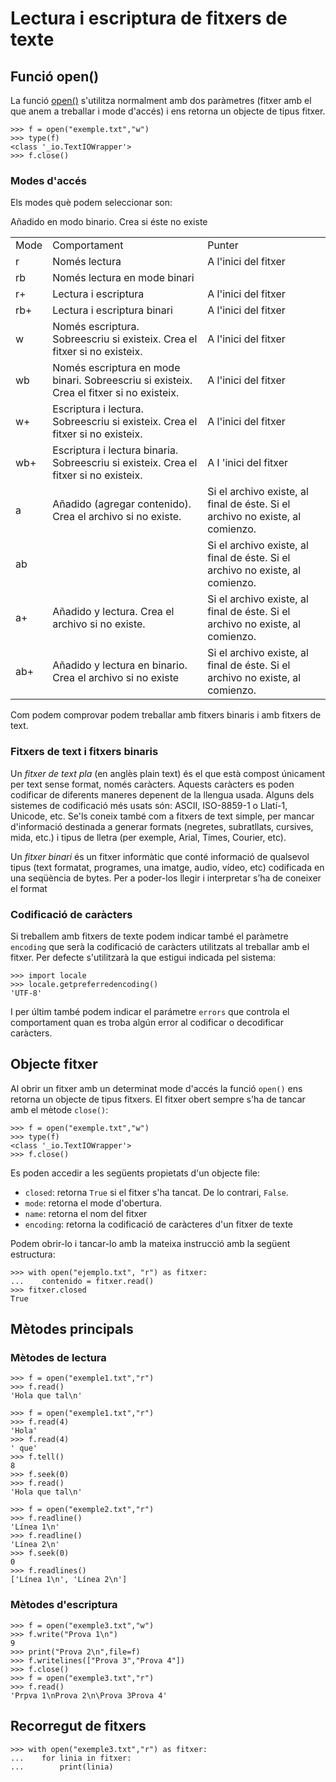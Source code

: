 # Lectura i escriptura de fitxers de texte

## Funció open()

La funció [open()](https://docs.python.org/3.11/library/functions.html#open) s'utilitza normalment amb dos paràmetres (fitxer amb el que anem a treballar i mode d'accés) i ens retorna un objecte de tipus fitxer.

	>>> f = open("exemple.txt","w")
	>>> type(f)
	<class '_io.TextIOWrapper'>
	>>> f.close()

### Modes d'accés

Els modes què podem seleccionar son:

<table>
	<tr>
		<td>Mode</td>
		<td>Comportament</td>
		<td>Punter</td>
	</tr>
	<tr><td>r</td><td>Només lectura</td><td>A l'inici del fitxer</td></tr>
	<tr><td>rb</td><td>Només lectura en mode binari </td><td></td></tr>
	<tr><td>r+</td><td>Lectura i escriptura </td><td>A l'inici del fitxer</td></tr>
	<tr><td>rb+</td><td>Lectura i escriptura binari</td><td>A l'inici del fitxer</td></tr>
	<tr><td>w</td><td>Només escriptura. Sobreescriu si existeix. Crea el fitxer si no existeix.</td><td>A l'inici del fitxer</td></tr>
	<tr><td>wb</td><td>Només escriptura en mode binari. Sobreescriu si existeix. Crea el fitxer si no existeix.</td><td>A l'inici del fitxer</td></tr>
	<tr><td>w+</td><td>Escriptura i lectura. Sobreescriu si existeix. Crea el fitxer si no existeix.</td><td>A l'inici del fitxer</td></tr>
	<tr><td>wb+</td><td>Escriptura i lectura binaria. Sobreescriu si existeix. Crea el fitxer si no existeix.</td><td>A l 'inici del fitxer</td></tr>
	<tr><td>a</td><td>Añadido (agregar contenido). Crea el archivo si no existe.</td><td>Si el archivo existe, al final de éste. Si el archivo no existe, al comienzo.</td></tr>
	<tr><td>ab</td>Añadido en modo binario. Crea si éste no existe<td></td><td>Si el archivo existe, al final de éste. Si el archivo no existe, al comienzo.</td></tr>
	<tr><td>a+</td><td>Añadido y lectura. Crea el archivo si no existe.</td><td>Si el archivo existe, al final de éste. Si el archivo no existe, al comienzo.</td></tr>
	<tr><td>ab+</td><td>Añadido y lectura en binario. Crea el archivo si no existe</td><td>Si el archivo existe, al final de éste. Si el archivo no existe, al comienzo.</td></tr>
	
</table>

Com podem comprovar podem treballar amb fitxers binaris i amb fitxers de text.

### Fitxers de text i fitxers binaris

Un *fitxer de text pla* (en anglès plain text) és el que està compost únicament per text sense format, només caràcters. Aquests caràcters es poden codificar de diferents maneres depenent de la llengua usada. Alguns dels sistemes de codificació més usats  són: ASCII, ISO-8859-1 o Llatí-1, Unicode, etc.
Se'ls coneix també com a fitxers de text simple, per mancar d'informació destinada a generar formats (negretes, subratllats, cursives, mida, etc.) i tipus de lletra (per exemple, Arial, Times, Courier, etc).


Un *fitxer binari* és un fitxer informàtic que conté informació de qualsevol tipus (text formatat, programes, una imatge, audio, vídeo, etc) codificada en una seqüència de bytes. Per a poder-los llegir i interpretar s’ha de coneixer el format


### Codificació de caràcters

Si treballem amb fitxers de texte podem indicar també el paràmetre `encoding` que serà la codificació de caràcters utilitzats al treballar amb el fitxer. Per defecte s'utilitzarà la que estigui indicada pel sistema:

	>>> import locale
	>>> locale.getpreferredencoding()
	'UTF-8'

I per últim també podem indicar el parámetre `errors` que controla el comportament quan es troba algún error al codificar o decodificar caràcters.

## Objecte fitxer

Al obrir un fitxer amb un determinat mode d'accés la funció `open()` ens retorna un objecte de tipus fitxers. El fitxer obert sempre s'ha de tancar amb el mètode `close()`:

	>>> f = open("exemple.txt","w")
	>>> type(f)
	<class '_io.TextIOWrapper'>
	>>> f.close()

Es poden accedir a les següents propietats d'un objecte file:

* `closed`: retorna `True` si el fitxer s'ha tancat. De lo contrari, `False`.
* `mode`: retorna el mode d'obertura.
* `name`: retorna el nom del fitxer
* `encoding`: retorna la codificació de caràcteres d'un fitxer de texte

Podem obrir-lo i tancar-lo amb la mateixa instrucció amb la següent estructura:

	>>> with open("ejemplo.txt", "r") as fitxer: 
	...    contenido = fitxer.read()
	>>> fitxer.closed
	True

## Mètodes principals

### Mètodes de lectura

	>>> f = open("exemple1.txt","r")
	>>> f.read()
	'Hola que tal\n'

	>>> f = open("exemple1.txt","r")
	>>> f.read(4)
	'Hola'
	>>> f.read(4)
	' que'
	>>> f.tell()
	8
	>>> f.seek(0)
	>>> f.read()
	'Hola que tal\n'

	>>> f = open("exemple2.txt","r")	
	>>> f.readline()
	'Línea 1\n'
	>>> f.readline()
	'Línea 2\n'
	>>> f.seek(0)
	0
	>>> f.readlines()
	['Línea 1\n', 'Línea 2\n']

### Mètodes d'escriptura

	>>> f = open("exemple3.txt","w")
	>>> f.write("Prova 1\n")
	9
	>>> print("Prova 2\n",file=f)
	>>> f.writelines(["Prova 3","Prova 4"])
	>>> f.close()
	>>> f = open("exemple3.txt","r")
	>>> f.read()
	'Prpva 1\nProva 2\n\Prova 3Prova 4'

## Recorregut de fitxers

	>>> with open("exemple3.txt","r") as fitxer:
	...    for linia in fitxer:
	...        print(linia)
